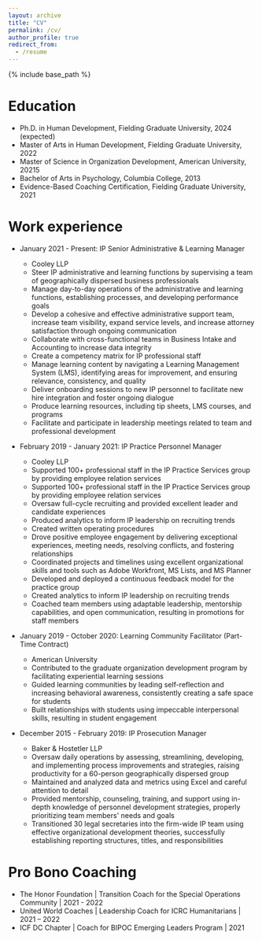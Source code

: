 ```yaml
---
layout: archive
title: "CV"
permalink: /cv/
author_profile: true
redirect_from:
  - /resume
---
```


{% include base_path %}

Education
======
* Ph.D. in Human Development, Fielding Graduate University, 2024 (expected)
* Master of Arts in Human Development, Fielding Graduate University, 2022
* Master of Science in Organization Development, American University, 20215
* Bachelor of Arts in Psychology, Columbia College, 2013
* Evidence-Based Coaching Certification, Fielding Graduate University, 2021

Work experience
======
* January 2021 - Present: IP Senior Administrative & Learning Manager
  * Cooley LLP
  * Steer IP administrative and learning functions by supervising a team of geographically dispersed business professionals
  * Manage day-to-day operations of the administrative and learning functions, establishing processes, and developing performance goals
  * Develop a cohesive and effective administrative support team, increase team visibility, expand service levels, and increase attorney satisfaction through ongoing communication
  * Collaborate with cross-functional teams in Business Intake and Accounting to increase data integrity
  * Create a competency matrix for IP professional staff
  * Manage learning content by navigating a Learning Management System (LMS), identifying areas for improvement, and ensuring relevance, consistency, and quality
  * Deliver onboarding sessions to new IP personnel to facilitate new hire integration and foster ongoing dialogue
  * Produce learning resources, including tip sheets, LMS courses, and programs
  * Facilitate and participate in leadership meetings related to team and professional development


* February 2019 - January 2021: IP Practice Personnel Manager
  * Cooley LLP
  * Supported 100+ professional staff in the IP Practice Services group by providing employee relation services
  * Supported 100+ professional staff in the IP Practice Services group by providing employee relation services
  * Oversaw full-cycle recruiting and provided excellent leader and candidate experiences
  * Produced analytics to inform IP leadership on recruiting trends
  * Created written operating procedures
  * Drove positive employee engagement by delivering exceptional experiences, meeting needs, resolving conflicts, and fostering relationships
  * Coordinated projects and timelines using excellent organizational skills and tools such as Adobe Workfront, MS Lists, and MS Planner
  * Developed and deployed a continuous feedback model for the practice group
  * Created analytics to inform IP leadership on recruiting trends
  * Coached team members using adaptable leadership, mentorship capabilities, and open communication, resulting in promotions for staff members


* January 2019 - October 2020: Learning Community Facilitator (Part-Time Contract)
  * American University
  *	Contributed to the graduate organization development program by facilitating experiential learning sessions
  * Guided learning communities by leading self-reflection and increasing behavioral awareness, consistently creating a safe space for students
  * Built relationships with students using impeccable interpersonal skills, resulting in student engagement
 

* December 2015 - February 2019: IP Prosecution Manager
  * Baker & Hostetler LLP
  *	Oversaw daily operations by assessing, streamlining, developing, and implementing process improvements and strategies, raising productivity for a 60-person geographically dispersed group
  *	Maintained and analyzed data and metrics using Excel and careful attention to detail
  *	Provided mentorship, counseling, training, and support using in-depth knowledge of personnel development strategies, properly prioritizing team members' needs and goals
  *	Transitioned 30 legal secretaries into the firm-wide IP team using effective organizational development theories, successfully establishing reporting structures, titles, and responsibilities

  
Pro Bono Coaching
======
* The Honor Foundation | Transition Coach for the Special Operations Community | 2021 - 2022
* United World Coaches | Leadership Coach for ICRC Humanitarians | 2021 – 2022
* ICF DC Chapter | Coach for BIPOC Emerging Leaders Program | 2021

